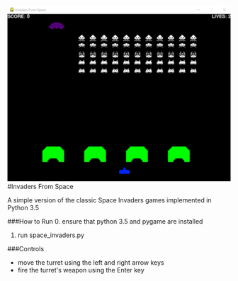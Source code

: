 ![Screenshot](screenshot.png)
#Invaders From Space

A simple version of the classic Space Invaders games implemented in Python 3.5

###How to Run
0. ensure that python 3.5 and pygame are installed
1. run space_invaders.py

###Controls
- move the turret using the left and right arrow keys
- fire the turret's weapon using the Enter key


